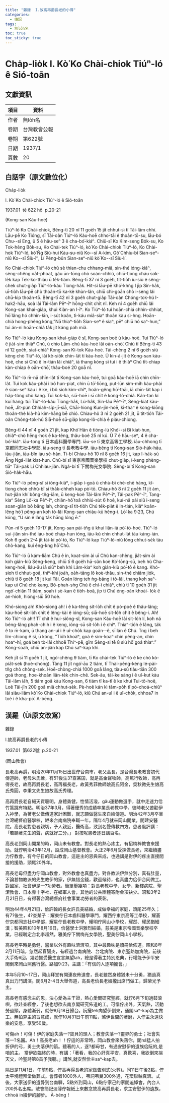 ```yaml
---
title: "雜錄  I.故高再爵長老的小傳"
categories:
  - 傳記
tags:
  - 無lo̍h名
toc: true
toc_sticky: true
---
```


# Cha̍p-lio̍k I. Kò͘ Ko Chài-chiok Tiúⁿ-ló ê Sió-toān

## 文獻資訊

| 項目 | 資料 |
|---|---|
| 作者 | 無lo̍h名 |
| 卷期 | 台灣教會公報 |
| 卷期 | 第622號 |
| 日期 | 1937/1 |
| 頁數 | 20 |

## 白話字（原文數位化）

Cha̍p-lio̍k

I. Kò͘ Ko Chài-chiok Tiúⁿ-ló ê Sió-toān

1937.01  tē 622 hō  p.20-21

(Kong-san Kàu-hoē)

Tiúⁿ-ló Ko Chài-chiok, Bêng-tī 20 nî 11 goe̍h 15 ji̍t chhut-sì tī Tâi-lâm chhī. Lāu-pē Ko Tióng, sī Tâi-oân Tiúⁿ-ló Kàu-hoē chho͘-tāi ê thoân-tō-su, lāu-bó Chu--sī Eng, ū 5 ê hāu-seⁿ 3 ê cha-bó͘-kiáⁿ. Chiū-sī Ko Kim-seng Bo̍k-su, Ko Tok-hêng Bo̍k-su, Ko Chài-tek Tiúⁿ-ló, kò͘ Ko Chài-chiok Tiúⁿ-ló, Ko Chài-hok Tiúⁿ-ló, kò͘ N̂g Siù-hui Kàu-su-niû Ko--sī A-kim, Gô͘ Chhiu-bî Sian-seⁿ-niû Ko--sī Siù-îⁿ, Lí Péng-bûn Sian-seⁿ-niû kò͘ Ko--sī Siù-lí.

Ko Chài-chiok Tiúⁿ-ló chū sè thian-chu chhang-miâ, sin-thé ióng-kiāⁿ, sèng-chêng oa̍t-phoat, gâu ūn-tōng chò soán-chhiú, chiū-tiong cháu sok-le̍k kap Tek-ko-thiàu ū te̍k-tiám. Bêng-tī 37 nî 3 goe̍h, tit-tio̍h iu-siù ê sêng-chek chut-gia̍p Tiúⁿ-ló-kàu Tiong-ha̍k. Hit-sî lāu-pē khó͘-khǹg I ji̍p Sîn-ha̍k, uī-tio̍h lāu-pē chò thoân-tō ka-kè khùn-lân, chiū chì-goān chò i-seng lâi chū-kip thoân-tō. Bêng-tī 42 nî 3 goe̍h chut-gia̍p Tâi-oân Chóng-tok-hú I-hak2-hāu, soà lâi Tâi-lâm Pēⁿ-īⁿ hōng-chit chi̍t nî. Keh nî 4 goe̍h chiū lâi Kong-san khai-gia̍p, khui Kiàn-an I-īⁿ. Ko Tiúⁿ-ló tuì hoān-chiá chhin-chhiat, hō͘ lâng hó chhin-kīn, i-su̍t koân, tì-káu miâ-siaⁿ thoân kàu sì-hng. Hoān-chiá hong-phêng kóng,”Nā thiaⁿ-tio̍h Sian-seⁿ ê siaⁿ, pēⁿ chiū hó saⁿ-hun,” tuì án-ni hoān-chiá ta̍k ji̍t káng pah miâ.

Ko Tiúⁿ-ló kàu Kong-san khai-gia̍p ê sî, Kong-san boē ū kàu-hoē. Tuì Tiúⁿ-ló ê jia̍t-sim thiàⁿ Chú, ū chio Lâm-chú kàu-hoē lâi oān-chō͘. Chiū tī Bêng-tī 43 nî 12 goe̍h, siat-chiâⁿ Kong-san Ki-tok Kàu-hoē. Tāi-chèng 2 nî 6 goe̍h siū kéng chò Tiúⁿ-ló, lâi kè-sio̍k chīn-la̍t tī kàu-hoē. Ū kin-á-ji̍t ê Kong-san kàu-hoē, che sī Chú ê in-tián lâi chiâⁿ, iā thang kóng sī tuì i ê thiàⁿ Chú ti̍t-chiap kàn-chiap ê oān-chō͘, thâu-boé 20 goā nî.

Ko Tiúⁿ-ló m̄-nā chīn-la̍t tī Kong-san kàu-hoē, tuì goā kàu-hoē iā chin chīn-la̍t. Tuì kok kàu-phài i bô hun-piat, chin ū tō͘-liōng, put-lūn sím-mi̍h kàu-phài ê sian-seⁿ kàu i ê ke, i bô sioh kim-chîⁿ, hoân-gêng hō͘-thāi, iā chīn-la̍t kap i ha̍p-tông chò kang. Tuì kok-ka, siā-hoē i sī chi̍t ê kong-lô-chiá. Kán-tan kí kuí hang: tuì Tiúⁿ-ló-kàu Tiong-ha̍k, Lú-ha̍k, Sin-lâu Pēⁿ-īⁿ, Sèng-kiat kàu-hoē, Ji̍t-pún Chhiah-si̍p-jī-siā, Chāi-hiong Kun-jîn-hoē, kî-thaⁿ ê kong-kiōng thoân-thé kià-hù kim-hāng bē chió. Chiau-hô 3 nî 2 goe̍h 21 ji̍t, ū tit-tio̍h Tâi-oân Chóng-tok-hú Siā-hoē sū-gia̍p kong-lô-chiá ê piáu-chiong.

Bêng-tī 44 nî 4 goe̍h 21 ji̍t, kap Khó͘ Hān ê tióng-lú Khó͘--sī Bí kiat-hun, chiâⁿ-chò hēng-hok ê ka-têng, thâu-boé 25 nî kú. Ū 7 ê hāu-seⁿ, 4 ê cha-bó͘-kiáⁿ. iāu-tong tī 日本齒科醫學專門. iāu-se tī 東京高等工學校. iāu-chhong tī 京都同志社中學部. iāu-seng tī 長老教中學. iāu-bêng tī Kong-san Sió-ha̍k-hāu. iāu-jiân, iāu-bîn iáu sè-hàn. Tì-bí Chiau-hô 10 nî 8 goe̍h 16 ji̍t, kap I-ha̍k-sū Âng Ngá-lia̍t kiat-hun. Chû-bí sī 東京帝國音樂學校 chut-gia̍p, í-keng phèng-tiāⁿ Tâi-pak Lí Chhiau-jiân. Ngá-bí tī 下關梅光女學院. Sèng-bí tī Kong-san Sió-ha̍k-hāu.

Ko Tiúⁿ-ló pêng-sî sī ióng-kiāⁿ, i-gia̍p í-goā ū chhù-bī chē-chē hāng, kî-tiong choè chhù-bī sī tha̍k-chheh kap pò͘-tō. Chiau-hô 8 nî 2 goe̍h 11 ji̍t àm, hut-jiân khí bông-tn̂g-iām, ū keng-koè Tâi-lâm Pēⁿ-īⁿ, Tâi-pak Pēⁿ-īⁿ, Tang-kiaⁿ Sèng Lō͘-ka Pēⁿ-īⁿ, chiân-hō͘ toā chhiú-su̍t 6 hoê, kuí-nā pái siū i-seng soan-giân bô bāng lah, chóng-sī tit-tio̍h Chú te̍k-pia̍t ê in-tián, kiâⁿ koân-lêng hō͘ i pêng-an koh tò-lâi Kong-san chiàu-kū hêng-i. Lō͘-ka 9:23, Chú kóng, “Ū sìn ê lâng ta̍k hāng lóng ē.”

Pún-nî 5 goe̍h 10-17 ji̍t, Kong-san pài-tn̂g ū khui liân-iā pò͘-tō-hoē. Tiúⁿ-ló sui-jiân sin-thé iáu-boē cha̍p-hun ióng, iáu-kú chin chhut-la̍t tàu káng-ián. Koh 6 goe̍h 2-4 ji̍t tāi-kí pò͘-tō, Ko Tiúⁿ-ló kap Tiúⁿ-ló-niû lóng chhut-se̍k tàu chò-kang, kui êng-kng hō͘ Chú.

Ko Tiúⁿ-ló ū kám-liām Chú ê in, koat-sim ài uī Chú kan-chèng, jia̍t-sim ài koh gián-kiù Sèng-keng, chiū tī 6 goe̍h hā-sûn koè Kó͘-lōng-sū, beh hù Cha-keng-hoē, liáu-āu iā siūⁿ beh khì Lâm-kiaⁿ koh gián-kiù pò͘-tō ê kang. Khó-sioh tī chhut-goā, thiⁿ-khì joa̍h, oa̍h-tāng lô koè-thâu, sin-thé chiām jio̍k, chiū tī 8 goe̍h 18 ji̍t kui Tâi. Goán lóng teh ǹg-bāng i tò-lâi, thang koh saⁿ-kap uī Chú chò kang. Bô-phah-sǹg Chú ê chí-ì chiâⁿ, chiū tī 10 goe̍h 31 ji̍t ngó͘-chiân 11 tiám, soah i sè-kan ê tio̍h-boâ, ji̍p tī Chú éng-oán khoài- lo̍k ê an-hioh, hióng-siū 50 hoè.

Khó-siong ah! Khó-siong ah! i ê ka-têng sit-lo̍h chi̍t ê pó-poè ê thâu-lâng; kàu-hoē sit-lo̍h chi̍t ê lêng-kài ê ióng-sū; siā-hoē sit-lo̍h chi̍t ê bêng-i. Ah! Ko Tiúⁿ-ló ah!! Tī chit ê hui-siông-sî, Kong-san Kàu-hoē lâi sit-lo̍h lí, koh ná béng-lâng phah-chi̍h i ê keng, ióng-sū sit-lo̍h i ê chìⁿ. Thiaⁿ-tio̍h ê lâng, ta̍k ê to m̄-kam, ū thang an-uì i ê uî-cho̍k kap goán--ê, sī lán ê Chú. Tng i beh lîm-chiong ê sî, ū kóng, “Tio̍h khoàⁿ, goá ê sim-koaⁿ chin pêng-an, chin hoaⁿ-hí, goá beh tò-lâi chhoē Thiⁿ-pē, gîm Sèng-si tē 8 siú hō͘ goá thiaⁿ.” Kóng-soah, chiū an-jiân kap Chú saⁿ-kap khì.

Keh ji̍t sī 11 goe̍h 1 ji̍t, ngó͘-chêng 9 tiám, tī Ko chài-tek Tiúⁿ-ló ê ke chò kò-pia̍t-sek (hoé-chòng). Tâng 11 ji̍t ngó͘-āu 2 tiám, tī Thài-pêng-kéng lé-pài-tn̂g chò chòng-sek. Hoē-chòng-chiá 1000 goā lâng, tiàu-sû tiàu-tiān 300 goā thong, hoe-khoân liân-te̍k chin-chē. Sek-āu, tāi-ke sàng i ê uî-kut kàu Tâi-lâm ia̍h, 5 tiám goā kàu Kong-san, 6 tiám tī ka-tī ê ke khui Tui-tō-hoē, Loē Tâi-jîn 200 goā miâ chhut-se̍k. Pè-hoē kán kì tām-po̍h tī pò-choá-chiūⁿ lâi siàu-liām kò͘ Ko Chài-chiok Tiúⁿ-ló, kiû Chú an-uì i ê uî-cho̍k, chhoa7 in toè i ê kha-pō͘. A-bēng.

## 漢羅（Ùi原文改寫）

雜錄

I.故高再爵長老的小傳

1937.01  第622號  p.20-21

(岡山教會)

長老高再爵，明治20年11月15日出世佇台南市，老父高長，是台灣長老教會初代傳道師，老母朱氏鶯，有5?後生3?查某囝，就是高金聲牧師，高篤行牧師，高再得長老，故高再爵長老，高再福長老，故黃秀菲教師娘高氏阿金，吳秋微先生娘高氏秀圓，李秉文先生娘故高氏秀理。

高再爵長老自細天資聰明，身體勇健，性情活潑，gâu運動做選手，就中走速力佮竹篙跳有特點。明治37年3月，得著優秀的成績卒業長老教中學。彼時老父苦勸伊入神學，為著老父做傳道家計困難，就志願做醫生來自給傳道。明治42年3月卒業台灣總督府醫學校，紲來台南病院奉職一年。隔年4月就來岡山開業，開建安醫院。高長老對患者親切，予人親近，醫術高，致到名聲傳教四方。患者風評講：「若聽著先生的聲，病就好三分。」 對按呢患者逐日講百名。

高長老到岡山開業的時，岡山未有教會。對長老的熱心疼主，有招楠梓教會來援助。就佇明治43年12月，設成岡山基督教會。大正2年6月受揀做長老，來繼續盡力佇教會。有今仔日的岡山教會，這是主的恩典來成，也通講是對伊的疼主直接間接的援助，頭尾20外年。

高長老毋但盡力佇岡山教會，對外教會也真盡力。對各教派伊無分別，真有肚量，不論甚物教派的先生教伊的家，伊無惜金錢，歡迎候待，也真盡力佮伊合同做工。對國家、社會伊是一?功勞者。簡單舉幾項：對長老教中學、女學、新樓病院、聖潔教會、日本赤十字社、在鄉軍人會，其他的公共團體寄附金項袂少。昭和3年2月21日日，有得著台灣總督府社會事業功勞者的表彰。

明治44年4月21日，佮許翰的長女許氏美結婚，成做幸福的家庭，頭尾25年久；有7?後生，4?查某子：耀東佇日本齒科醫學專門，耀西佇東京高等工學校，耀蒼佇京都同志社中學部，耀星佇長老教中學，耀明佇岡山小學校，耀然、耀民猶細漢；智美昭和10年8月16日，佮醫學士洪雅烈結婚，慈美是東京帝國音樂學校卒業，已經聘定台北李超然，雅美佇下關梅光女學院，聖美佇岡山小學校。

高長老平時是勇健，醫業以外有趣味濟濟項，其中最趣味是讀冊佮佈道。昭和8年2月11日暗，忽然起盲腸炎，有經過台南病院、台北病院、東京聖路加病院，前後大手術6回，幾若擺受醫生宣言無望lah，總是得著主特別恩典，行權能予伊平安閣倒來岡山照舊行醫。路加9:23，主講：「有信的人逐項攏會。」

本年5月10~17日，岡山拜堂有開連夜佈道會，長老雖然身體猶未十分勇，猶過真真出力鬥講演。閣6月2-4日大舉佈道，高長老佮長老娘攏出席鬥做工，歸榮光予主。

高長老有感念主的恩，決心愛為主干證，熱心愛閣研究聖經，就佇6月下旬過鼓浪嶼，欲赴查經會，了後也想欲去南京閣研究佈道的工。可惜佇出外，天氣熱，活動勞過頭，身體漸弱，就佇8月18日歸台。阮攏teh向望伊倒來，通閣saⁿ-kap為主做工。無拍算主的旨意成，就佇10月31日午前11點，煞伊世間的著磨，入佇主永遠快樂的安息，享受50歲。

可傷ah！可傷！伊的家庭失落一?寶貝的頭人；教會失落一?靈界的勇士；社會失落一?名醫。Ah！高長老ah！！佇這的非常時，岡山教會來失落你，閣ná猛人拍折伊的弓，勇士失落伊的箭。聽著的人，逐?都毋甘，有通安慰伊的遺族佮阮的,是咱的主。 當伊欲臨終的時，有講：「著看，我的心肝真平安，真歡喜，我欲倒來揣天父，吟聖詩第8首予我聽。」講煞,就安然佮主saⁿ-kap去。

隔日是11月1日，午前9點，佇高再得長老的家做告別式(火葬)。同11日午後2點，佇太平境禮拜堂做葬式。會葬者1000外人，弔詞弔奠300外通，花環聯軸真濟。式後，大家送伊的遺骨到台南驛，5點外到岡山，6點佇家己的家開追悼會，內台人200外名出席。敝會簡記淡薄佇報紙上來數念故高再爵長老，求主安慰伊的遺族，chhoā in綴伊的腳步。 À-bēng！

